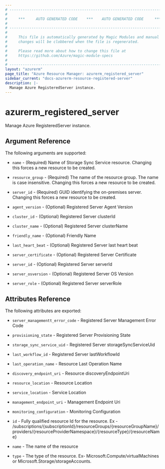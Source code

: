 ```yaml
---
# ----------------------------------------------------------------------------
#
#     ***     AUTO GENERATED CODE    ***    AUTO GENERATED CODE     ***
#
# ----------------------------------------------------------------------------
#
#     This file is automatically generated by Magic Modules and manual
#     changes will be clobbered when the file is regenerated.
#
#     Please read more about how to change this file at
#     https://github.com/Azure/magic-module-specs
#
# ----------------------------------------------------------------------------
layout: "azurerm"
page_title: "Azure Resource Manager: azurerm_registered_server"
sidebar_current: "docs-azurerm-resource-registered-server"
description: |-
  Manage Azure RegisteredServer instance.
---
```


# azurerm_registered_server

Manage Azure RegisteredServer instance.


## Argument Reference

The following arguments are supported:

* `name` - (Required) Name of Storage Sync Service resource. Changing this forces a new resource to be created.

* `resource_group` - (Required) The name of the resource group. The name is case insensitive. Changing this forces a new resource to be created.

* `server_id` - (Required) GUID identifying the on-premises server. Changing this forces a new resource to be created.

* `agent_version` - (Optional) Registered Server Agent Version

* `cluster_id` - (Optional) Registered Server clusterId

* `cluster_name` - (Optional) Registered Server clusterName

* `friendly_name` - (Optional) Friendly Name

* `last_heart_beat` - (Optional) Registered Server last heart beat

* `server_certificate` - (Optional) Registered Server Certificate

* `server_id` - (Optional) Registered Server serverId

* `server_osversion` - (Optional) Registered Server OS Version

* `server_role` - (Optional) Registered Server serverRole

## Attributes Reference

The following attributes are exported:

* `server_managementt_error_code` - Registered Server Management Error Code

* `provisioning_state` - Registered Server Provisioning State

* `storage_sync_service_uid` - Registered Server storageSyncServiceUid

* `last_workflow_id` - Registered Server lastWorkflowId

* `last_operation_name` - Resource Last Operation Name

* `discovery_endpoint_uri` - Resource discoveryEndpointUri

* `resource_location` - Resource Location

* `service_location` - Service Location

* `management_endpoint_uri` - Management Endpoint Uri

* `monitoring_configuration` - Monitoring Configuration

* `id` - Fully qualified resource Id for the resource. Ex - /subscriptions/{subscriptionId}/resourceGroups/{resourceGroupName}/providers/{resourceProviderNamespace}/{resourceType}/{resourceName}

* `name` - The name of the resource

* `type` - The type of the resource. Ex- Microsoft.Compute/virtualMachines or Microsoft.Storage/storageAccounts.

